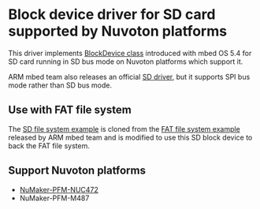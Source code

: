 # Block device driver for SD card supported by Nuvoton platforms

This driver implements [BlockDevice class](https://github.com/ARMmbed/mbed-os/blob/master/features/filesystem/bd/BlockDevice.h)
introduced with mbed OS 5.4 for SD card running in SD bus mode on Nuvoton platforms which support it.

ARM mbed team also releases an official [SD driver](https://github.com/armmbed/sd-driver), but it supports SPI bus mode 
rather than SD bus mode.

## Use with FAT file system
The [SD file system example](https://developer.mbed.org/teams/Nuvoton/code/NuMaker-mbed-SD-FileSystem-example/) is cloned from
the [FAT file system example](https://github.com/armmbed/mbed-os-example-fat-filesystem) released by ARM mbed team and
is modified to use this SD block device to back the FAT file system.

## Support Nuvoton platforms
- [NuMaker-PFM-NUC472](https://developer.mbed.org/platforms/Nuvoton-NUC472/)
- NuMaker-PFM-M487

